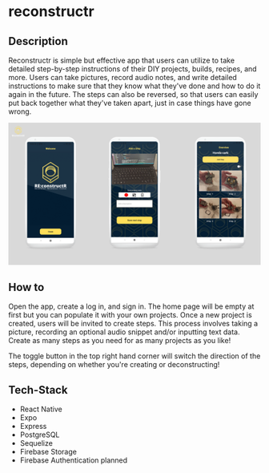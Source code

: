 # reconstructr


## Description

Reconstructr is simple but effective app that users can utilize to take detailed step-by-step instructions of their DIY projects, builds, recipes, and more. Users can take pictures, record audio notes, and write detailed instructions to make sure that they know what they've done and how to do it again in the future. The steps can also be reversed, so that users can easily put back together what they've taken apart, just in case things have gone wrong.

![](./public/ReconStructR.png)


## How to

Open the app, create a log in, and sign in. The home page will be empty at first but you can populate it with your own projects. Once a new project is created, users will be invited to create steps. This process involves taking a picture, recording an optional audio snippet and/or inputting text data. Create as many steps as you need for as many projects as you like!

The toggle button in the top right hand corner will switch the direction of the steps, depending on whether you're creating or deconstructing!



## Tech-Stack

* React Native
* Expo
* Express
* PostgreSQL
* Sequelize
* Firebase Storage
* Firebase Authentication planned

